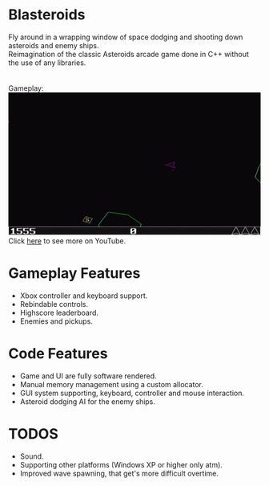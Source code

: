 # Blasteroids
Fly around in a wrapping window of space dodging and shooting down asteroids and enemy ships.\
Reimagination of the classic Asteroids arcade game done in C++ without the use of any libraries.\
\
\
Gameplay:\
![Alt Text](https://github.com/Lillu70/Blasteroids/blob/main/Page_Data/blasteroids_gamplay.gif)\
Click [here](https://www.youtube.com/watch?v=vDoti8Nhkpw) to see more on YouTube.
# Gameplay Features
- Xbox controller and keyboard support.
- Rebindable controls.
- Highscore leaderboard.
- Enemies and pickups.
# Code Features
- Game and UI are fully software rendered.
- Manual memory management using a custom allocator.
- GUI system supporting, keyboard, controller and mouse interaction.
- Asteroid dodging AI for the enemy ships.
# TODOS
- Sound.
- Supporting other platforms (Windows XP or higher only atm).
- Improved wave spawning, that get's more difficult overtime.
